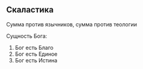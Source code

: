 ## Скаластика

Сумма против язычников, сумма против теологии

Сущность Бога:
1. Бог есть Благо 
2. Бог есть Единое
3. Бог есть Истина
